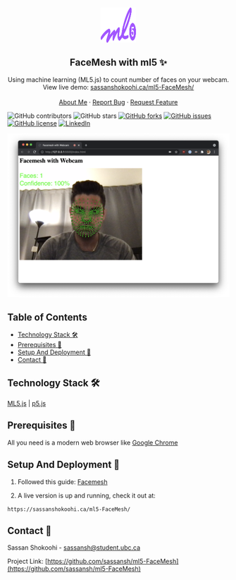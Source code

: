 <!-- PROJECT LOGO -->
<br />
<p align="center">
 <a href="https://github.com/sassansh/ml5-FaceMesh">
    <img src="/images/logo.png" alt="Logo" width="80" height="80">
  </a>
  <h2 align="center">FaceMesh with ml5 ✨</h2>

  <p align="center">
    Using machine learning (ML5.js) to count number of faces on your webcam. View live demo: <a href="https://sassanshokoohi.ca/ml5-FaceMesh/">sassanshokoohi.ca/ml5-FaceMesh/</a>
    <br />
    <br />
    <a href="https://sassanshokoohi.ca">About Me</a>
    ·
    <a href="https://github.com/sassansh/ml5-FaceMesh/issues">Report Bug</a>
    ·
    <a href="https://github.com/sassansh/ml5-FaceMesh/issues">Request Feature</a>
  </p>
</p>

![GitHub contributors](https://img.shields.io/github/contributors/sassansh/ml5-FaceMesh?color=ffcc66&style=for-the-badge)
![GitHub stars](https://img.shields.io/github/stars/sassansh/ml5-FaceMesh?color=ffcc66&style=for-the-badge)
[![GitHub forks](https://img.shields.io/github/forks/sassansh/ml5-FaceMesh?style=for-the-badge)](https://github.com/sassansh/ml5-FaceMesh/network)
[![GitHub issues](https://img.shields.io/github/issues/sassansh/ml5-FaceMesh?color=ffcc66&style=for-the-badge)](https://github.com/sassansh/ml5-FaceMesh/issues)
[![GitHub license](https://img.shields.io/github/license/sassansh/ml5-FaceMesh?style=for-the-badge)](https://github.com/sassansh/ml5-FaceMesh/blob/master/LICENSE)
[![LinkedIn][linkedin-shield]][linkedin-url]

[![Site preview](/images/screenshot.png)](https://sassanshokoohi.ca/ml5-FaceMesh/)

## Table of Contents

- [Technology Stack 🛠️](#technology-stack-)
- [Prerequisites 🍪](#prerequisites-)
- [Setup And Deployment 🔧](#setup-and-deployment-)
- [Contact 📧](#contact-)

## Technology Stack 🛠️

[ML5.js](https://ml5js.org/)
| [p5.js](https://p5js.org/)

## Prerequisites 🍪

All you need is a modern web browser like [Google Chrome](https://www.google.com/intl/en_ca/chrome/)

## Setup And Deployment 🔧

1. Followed this guide: [Facemesh](https://learn.ml5js.org/#/reference/facemesh)

2. A live version is up and running, check it out at:

```text
https://sassanshokoohi.ca/ml5-FaceMesh/
```



## Contact 📧

Sassan Shokoohi - sassansh@student.ubc.ca

Project Link: [https://github.com/sassansh/ml5-FaceMesh](https://github.com/sassansh/ml5-FaceMesh)

[linkedin-shield]: https://img.shields.io/badge/-LinkedIn-black.svg?style=for-the-badge&logo=linkedin&colorB=555
[linkedin-url]: https://www.linkedin.com/in/sassanshokoohi/
